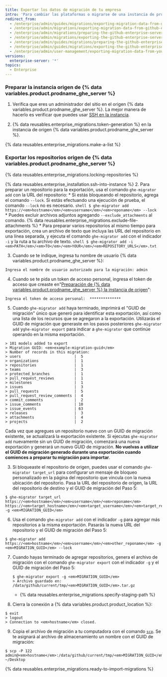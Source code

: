 ```yaml
---
title: Exportar los datos de migración de tu empresa
intro: 'Para cambiar las plataformas o migrarse de una instancia de pruebas a una productiva, puedes exportar los datos de migración de una instancia de {% data variables.product.prodname_ghe_server %} si preparas la instancia, bloqueas los repositorios, y generas un archivo de migración.'
redirect_from:
  - /enterprise/admin/guides/migrations/exporting-migration-data-from-github-enterprise/
  - /enterprise/admin/migrations/exporting-migration-data-from-github-enterprise-server
  - /enterprise/admin/migrations/preparing-the-github-enterprise-server-source-instance
  - /enterprise/admin/migrations/exporting-the-github-enterprise-server-source-repositories
  - /enterprise/admin/guides/migrations/preparing-the-github-enterprise-source-instance/
  - /enterprise/admin/guides/migrations/exporting-the-github-enterprise-source-repositories/
  - /enterprise/admin/user-management/exporting-migration-data-from-your-enterprise
versions:
  enterprise-server: '*'
topics:
  - Enterprise
---
```


### Preparar la instancia origen de {% data variables.product.prodname_ghe_server %}

1. Verifica que eres un administrador del sitio en el origen {% data variables.product.prodname_ghe_server %}. La mejor manera de hacerlo es verificar que puedes usar [SSH en la instancia](/enterprise/admin/guides/installation/accessing-the-administrative-shell-ssh/).

2. {% data reusables.enterprise_migrations.token-generation %} en la instancia de origen {% data variables.product.prodname_ghe_server %}.

{% data reusables.enterprise_migrations.make-a-list %}

### Exportar los repositorios origen de {% data variables.product.prodname_ghe_server %}

{% data reusables.enterprise_migrations.locking-repositories %}

{% data reusables.enterprise_installation.ssh-into-instance %}
2. Para preparar un repositorio para la exportación, usa el comando `ghe-migrator add` con la URL del repositorio:
    * Si estás bloqueando el repositorio, agrega el comando `--lock`. Si estás efectuando una ejecución de prueba, el comando `--lock` no es necesario.
      ```shell
      $ ghe-migrator add https://<em>hostname</em>/<em>username</em>/<em>reponame</em> --lock
      ```
    * Puedes excluir archivos adjuntos agregando ` --exclude_attachments ` al comando. {% data reusables.enterprise_migrations.exclude-file-attachments %}
    * Para preparar varios repositorios al mismo tiempo para exportación, crea un archivo de texto que incluya las URL del repositorio en una línea separada, y ejecuta el comando `ghe-migrator add` con el indicador `-i` y la ruta a tu archivo de texto.
      ```shell
      $ ghe-migrator add -i <em>PATH</em>/<em>TO</em>/<em>YOUR</em>/<em>REPOSITORY_URLS</em>.txt
      ```

3. Cuando se te indique, ingresa tu nombre de usuario {% data variables.product.prodname_ghe_server %}:
  ```shell
  Ingresa el nombre de usuario autorizado para la migración: admin
  ```
4. Cuando se te pida un token de acceso personal, ingresa el token de acceso que creaste en"[Preparación de {% data variables.product.prodname_ghe_server %} la instancia de origen](#preparing-the-github-enterprise-server-source-instance)":
  ```shell
  Ingresa el token de acceso personal:  **************
  ```
5. Cuando `ghe-migrator add` haya terminado, imprimirá el "GUID de migración" único que generó para identificar esta exportación, así como una lista de los recursos que se agregaron a la exportación. Utilizarás el GUID de migración que generaste en los pasos posteriores `ghe-migrator add` y`ghe-migrator export` para indicar a `ghe-migrator` que continúe operando en la misma exportación.
  ```shell
  > 101 models added to export
  > Migration GUID: <em>example-migration-guid</em>
  > Number of records in this migration:
  > users                        |  5
  > organizations                |  1
  > repositories                 |  1
  > teams                        |  3
  > protected_branches           |  1
  > pull_request_reviews         |  1
  > milestones                   |  1
  > issues                       |  3
  > pull_requests                |  5
  > pull_request_review_comments |  4
  > commit_comments              |  2
  > issue_comments               | 10
  > issue_events                 | 63
  > releases                     |  3
  > attachments                  |  4
  > projects                     |  2
  ```
  Cada vez que agregues un repositorio nuevo con un GUID de migración existente, se actualizará la exportación existente. Si ejecutas `ghe-migrator add` nuevamente sin un GUID de migración, comenzará una nueva exportación y generará un nuevo GUID de migración. **No vuelvas a utilizar el GUID de migración generado durante una exportación cuando comiences a preparar tu migración para importar**.

3. Si bloqueaste el repositorio de origen, puedes usar el comando `ghe-migrator target_url` para configurar un mensaje de bloqueo personalizado en la página del repositorio que vincula con la nueva ubicación del repositorio. Pasa la URL del repositorio de origen, la URL del repositorio de destino y el GUID de migración del Paso 5:

  ```shell
  $ ghe-migrator target_url https://<em>hostname</em>/<em>username</em>/<em>reponame</em> https://<em>target_hostname</em>/<em>target_username</em>/<em>target_reponame</em> -g <em>MIGRATION_GUID</em>
  ```

6. Usa el comando `ghe-migrator add` con el indicador `-g` para agregar más repositorios a la misma exportación. Pasarás la nueva URL del repositorio y el GUID de migración del Paso 5:
  ```shell
  $ ghe-migrator add https://<em>hostname</em>/<em>username</em>/<em>other_reponame</em> -g <em>MIGRATION_GUID</em> --lock
  ```
7. Cuando hayas terminado de agregar repositorios, genera el archivo de migración con el comando `ghe-migrator export` con el indicador `-g` y el GUID de migración del Paso 5:
    ```shell
    $ ghe-migrator export -g <em>MIGRATION_GUID</em>
    > Archivo guardado en: /data/github/current/tmp/<em>MIGRATION_GUID</em>.tar.gz
    ```
    * {% data reusables.enterprise_migrations.specify-staging-path %}

8. Cierra la conexión a {% data variables.product.product_location %}:
  ```shell
  $ exit
  > logout
  > Connection to <em>hostname</em> closed.
  ```
9. Copia el archivo de migración a tu computadora con el comando [`scp`](https://linuxacademy.com/blog/linux/ssh-and-scp-howto-tips-tricks#scp). Se te asignará al archivo de almacenamiento un nombre con el GUID de migración:
  ```shell
  $ scp -P 122 admin@<em>hostname</em>:/data/github/current/tmp/<em>MIGRATION_GUID</em>.tar.gz ~/Desktop
  ```
{% data reusables.enterprise_migrations.ready-to-import-migrations %}
